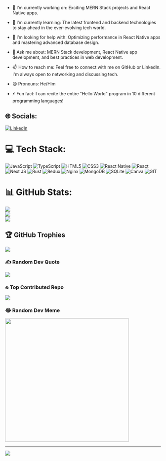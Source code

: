 
- 🔭 I’m currently working on: Exciting MERN Stack projects and React Native apps.

- 🌱 I’m currently learning: The latest frontend and backend technologies to stay ahead in the ever-evolving tech world.
<!----
- 👯 I’m looking to collaborate on: Open-source projects, innovative web and mobile app ideas, and anything related to JavaScript.
---->

- 🤔 I’m looking for help with: Optimizing performance in React Native apps and mastering advanced database design.

- 💬 Ask me about: MERN Stack development, React Native app development, and best practices in web development.

- 📫 How to reach me: Feel free to connect with me on GitHub or LinkedIn. I'm always open to networking and discussing tech.

- 😄 Pronouns: He/Him

- ⚡ Fun fact: I can recite the entire "Hello World" program in 10 different programming languages!




## 🌐 Socials:
[![LinkedIn](https://img.shields.io/badge/LinkedIn-%230077B5.svg?logo=linkedin&logoColor=white)](https://linkedin.com/in/athar-husain) 

# 💻 Tech Stack:
![JavaScript](https://img.shields.io/badge/javascript-%23323330.svg?style=plastic&logo=javascript&logoColor=%23F7DF1E) ![TypeScript](https://img.shields.io/badge/typescript-%23007ACC.svg?style=plastic&logo=typescript&logoColor=white) ![HTML5](https://img.shields.io/badge/html5-%23E34F26.svg?style=plastic&logo=html5&logoColor=white) ![CSS3](https://img.shields.io/badge/css3-%231572B6.svg?style=plastic&logo=css3&logoColor=white) ![React Native](https://img.shields.io/badge/react_native-%2320232a.svg?style=plastic&logo=react&logoColor=%2361DAFB) ![React](https://img.shields.io/badge/react-%2320232a.svg?style=plastic&logo=react&logoColor=%2361DAFB) ![Next JS](https://img.shields.io/badge/Next-black?style=plastic&logo=next.js&logoColor=white) ![Rust](https://img.shields.io/badge/rust-%23000000.svg?style=plastic&logo=rust&logoColor=white) ![Redux](https://img.shields.io/badge/redux-%23593d88.svg?style=plastic&logo=redux&logoColor=white) ![Nginx](https://img.shields.io/badge/nginx-%23009639.svg?style=plastic&logo=nginx&logoColor=white) ![MongoDB](https://img.shields.io/badge/MongoDB-%234ea94b.svg?style=plastic&logo=mongodb&logoColor=white) ![SQLite](https://img.shields.io/badge/sqlite-%2307405e.svg?style=plastic&logo=sqlite&logoColor=white) ![Canva](https://img.shields.io/badge/Canva-%2300C4CC.svg?style=plastic&logo=Canva&logoColor=white) ![GIT](https://img.shields.io/badge/Git-fc6d26?style=plastic&logo=git&logoColor=white)
# 📊 GitHub Stats:
![](https://github-readme-stats.vercel.app/api?username=Athar-Husain&theme=onedark&hide_border=false&include_all_commits=true&count_private=true)<br/>
![](https://github-readme-streak-stats.herokuapp.com/?user=Athar-Husain&theme=onedark&hide_border=false)<br/>
![](https://github-readme-stats.vercel.app/api/top-langs/?username=Athar-Husain&theme=onedark&hide_border=false&include_all_commits=true&count_private=true&layout=compact)

## 🏆 GitHub Trophies
![](https://github-profile-trophy.vercel.app/?username=Athar-Husain&theme=juicyfresh&no-frame=true&no-bg=false&margin-w=4)

### ✍️ Random Dev Quote
![](https://quotes-github-readme.vercel.app/api?type=horizontal&theme=merko)

### 🔝 Top Contributed Repo
![](https://github-contributor-stats.vercel.app/api?username=Athar-Husain&limit=5&theme=dark&combine_all_yearly_contributions=true)

### 😂 Random Dev Meme
<img src='https://randommeme-five.vercel.app/' style="height: 400px;"/>

---
[![](https://visitcount.itsvg.in/api?id=Athar-Husain&icon=0&color=0)](https://visitcount.itsvg.in)

